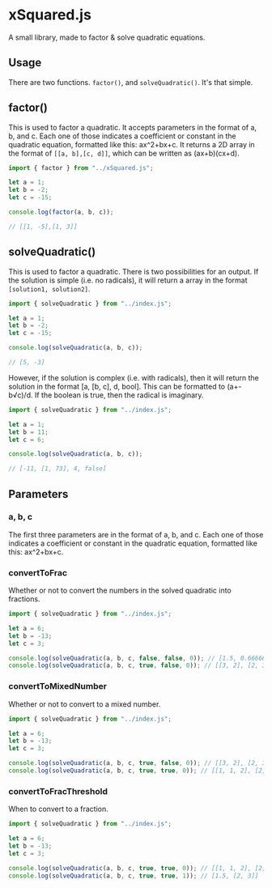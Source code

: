 # xSquared.js
A small library, made to factor & solve quadratic equations.

## Usage
There are two functions. ```factor()```, and ```solveQuadratic()```. It's that simple.

## factor()
This is used to factor a quadratic. It accepts parameters in the format of a, b, and c. Each one of those indicates a coefficient or constant in the quadratic equation, formatted like this: ax^2+bx+c.
It returns a 2D array in the format of ```[[a, b],[c, d]]```, which can be written as (ax+b)(cx+d).

```javascript
import { factor } from "../xSquared.js";

let a = 1;
let b = -2;
let c = -15;

console.log(factor(a, b, c));

// [[1, -5],[1, 3]]
```

## solveQuadratic()
This is used to factor a quadratic.
There is two possibilities for an output. If the solution is simple (i.e. no radicals), it will return a array in the format ```[solution1, solution2]```.

```javascript
import { solveQuadratic } from "../index.js";

let a = 1;
let b = -2;
let c = -15;

console.log(solveQuadratic(a, b, c));

// [5, -3]
```

However, if the solution is complex (i.e. with radicals), then it will return the solution in the format [a, [b, c], d, bool]. This can be formatted to (a+-b√c)/d.
If the boolean is true, then the radical is imaginary.

```javascript
import { solveQuadratic } from "../index.js";

let a = 1;
let b = 11;
let c = 6;

console.log(solveQuadratic(a, b, c));

// [-11, [1, 73], 4, false]
```

## Parameters
### a, b, c
The first three parameters are in the format of a, b, and c. Each one of those indicates a coefficient or constant in the quadratic equation, formatted like this: ax^2+bx+c.



### convertToFrac
Whether or not to convert the numbers in the solved quadratic into fractions.

```javascript
import { solveQuadratic } from "../index.js";

let a = 6;
let b = -13;
let c = 3;

console.log(solveQuadratic(a, b, c, false, false, 0)); // [1.5, 0.666666666...]
console.log(solveQuadratic(a, b, c, true, false, 0)); // [[3, 2], [2, 3]]
```

### convertToMixedNumber
Whether or not to convert to a mixed number.

```javascript
import { solveQuadratic } from "../index.js";

let a = 6;
let b = -13;
let c = 3;

console.log(solveQuadratic(a, b, c, true, false, 0)); // [[3, 2], [2, 3]]
console.log(solveQuadratic(a, b, c, true, true, 0)); // [[1, 1, 2], [2, 3]]
```
### convertToFracThreshold
When to convert to a fraction.

```javascript
import { solveQuadratic } from "../index.js";

let a = 6;
let b = -13;
let c = 3;

console.log(solveQuadratic(a, b, c, true, true, 0)); // [[1, 1, 2], [2, 3]]
console.log(solveQuadratic(a, b, c, true, true, 1)); // [1.5, [2, 3]]
```
